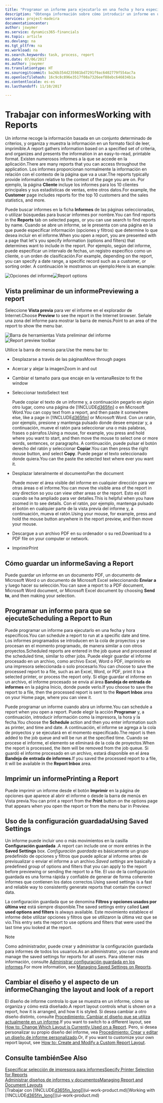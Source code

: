 ```yaml
---
title: "Programar un informe para ejecutarlo en una fecha y hora específicos | Documentos de Microsoft"
description: "Obtenga información sobre cómo introducir un informe en una cola de proyectos y programarlo para que se procesa en una fecha y hora específicas."
services: project-madeira
documentationcenter: 
author: jswymer
ms.service: dynamics365-financials
ms.topic: article
ms.devlang: na
ms.tgt_pltfrm: na
ms.workload: na
ms.search.keywords: task, process, report
ms.date: 07/06/2017
ms.author: jswymer
ms.translationtype: HT
ms.sourcegitcommit: ba26b354d235981bd7291f9ac6402779f554ac7a
ms.openlocfilehash: 16c9c8c896e3517f08a7326eef88ebc646834b1a
ms.contentlocale: es-es
ms.lasthandoff: 11/10/2017

---
```

# <a name="working-with-reports"></a><span data-ttu-id="5ccd4-103">Trabajar con informes</span><span class="sxs-lookup"><span data-stu-id="5ccd4-103">Working with Reports</span></span>
<span data-ttu-id="5ccd4-104">Un informe recoge la información basada en un conjunto determinado de criterios, y organiza y muestra la información en un formato fácil de leer, imprimible.</span><span class="sxs-lookup"><span data-stu-id="5ccd4-104">A report gathers information based on a specified set of criteria, and organizes and presents the information in an easy-to-read, printable format.</span></span> <span data-ttu-id="5ccd4-105">Existen numerosos informes a la que se accede en la aplicación.</span><span class="sxs-lookup"><span data-stu-id="5ccd4-105">There are many reports that you can access throughout the application.</span></span> <span data-ttu-id="5ccd4-106">Los informes proporcionan normalmente la información en relación con el contexto de la página que va a usar.</span><span class="sxs-lookup"><span data-stu-id="5ccd4-106">The reports typically provide information relative to the context of the page you are on.</span></span> <span data-ttu-id="5ccd4-107">Por ejemplo, la página **Cliente** incluye los informes para los 10 clientes principales y sus estadísticas de ventas, entre otros datos.</span><span class="sxs-lookup"><span data-stu-id="5ccd4-107">For example, the **Customer** page includes reports for the top 10 customers and the sales statistics, and more.</span></span>

<span data-ttu-id="5ccd4-108">Puede buscar informes en la ficha **Informes** de las páginas seleccionadas, o utilizar búsquedas para buscar informes por nombre.</span><span class="sxs-lookup"><span data-stu-id="5ccd4-108">You can find reports in the **Reports** tab on selected pages, or you can use search to find reports by name.</span></span> <span data-ttu-id="5ccd4-109">Cuando se abre un informe, se le presenta con una página en la que puede especificar información (opciones y filtros) que determine lo que desea incluir en el informe.</span><span class="sxs-lookup"><span data-stu-id="5ccd4-109">When you open a report, you are presented with a page that let's you specify information (options and filters) that determines want to include in the report.</span></span> <span data-ttu-id="5ccd4-110">Por ejemplo, según del informe, puede especificar un intervalo de fechas, un registro específico como un cliente, o un orden de clasificación.</span><span class="sxs-lookup"><span data-stu-id="5ccd4-110">For example, depending on the report, you can specify a date range, a specific record such as a customer, or sorting order.</span></span> <span data-ttu-id="5ccd4-111">A continuación le mostramos un ejemplo:</span><span class="sxs-lookup"><span data-stu-id="5ccd4-111">Here is an example:</span></span>

<span data-ttu-id="5ccd4-112">![Opciones del informe](media/report_options.png "Opciones del informe")</span><span class="sxs-lookup"><span data-stu-id="5ccd4-112">![Report options](media/report_options.png "Report options")</span></span>

## <a name="previewing-a-report"></a><span data-ttu-id="5ccd4-113">Vista preliminar de un informe</span><span class="sxs-lookup"><span data-stu-id="5ccd4-113">Previewing a report</span></span>
<span data-ttu-id="5ccd4-114">Seleccione **Vista previa** para ver el informe en el explorador de Internet.</span><span class="sxs-lookup"><span data-stu-id="5ccd4-114">Choose **Preview** to see the report in the Internet browser.</span></span> <span data-ttu-id="5ccd4-115">Señale una zona del informe para mostrar la barra de menús.</span><span class="sxs-lookup"><span data-stu-id="5ccd4-115">Point to an area of the report to show the menu bar.</span></span>  

<span data-ttu-id="5ccd4-116">![Barra de herramientas Vista preliminar del informe](media/report_viewer.png "Barra de herramientas Vista preliminar del informe")</span><span class="sxs-lookup"><span data-stu-id="5ccd4-116">![Report preview toolbar](media/report_viewer.png "Report preview toolbar")</span></span>

<span data-ttu-id="5ccd4-117">Utilice la barra de menús para:</span><span class="sxs-lookup"><span data-stu-id="5ccd4-117">Use the menu bar to:</span></span>

-   <span data-ttu-id="5ccd4-118">Desplazarse a través de las páginas</span><span class="sxs-lookup"><span data-stu-id="5ccd4-118">Move through pages</span></span>
-   <span data-ttu-id="5ccd4-119">Acercar y alejar la imagen</span><span class="sxs-lookup"><span data-stu-id="5ccd4-119">Zoom in and out</span></span>
-   <span data-ttu-id="5ccd4-120">Cambiar el tamaño para que encaje en la ventana</span><span class="sxs-lookup"><span data-stu-id="5ccd4-120">Resize to fit the window</span></span>
-   <span data-ttu-id="5ccd4-121">Seleccionar texto</span><span class="sxs-lookup"><span data-stu-id="5ccd4-121">Select text</span></span>

    <span data-ttu-id="5ccd4-122">Puede copiar el texto de un informe y, a continuación pegarlo en algún otro lugar, como una página de [!INCLUDE[d365fin](includes/d365fin_md.md)] o en Microsoft Word.</span><span class="sxs-lookup"><span data-stu-id="5ccd4-122">You can copy text from a report, and then paste it somewhere else, like a page in [!INCLUDE[d365fin](includes/d365fin_md.md)] or Microsoft Word.</span></span>  <span data-ttu-id="5ccd4-123">Con un ratón, por ejemplo, presione y mantenga pulsado donde desee empezar y, a continuación, mueve el ratón para seleccionar una o más palabras, frases o párrafos.</span><span class="sxs-lookup"><span data-stu-id="5ccd4-123">Using a mouse, for example, you press and hold where you want to start, and then move the mouse to select one or more words, sentences, or paragraphs.</span></span> <span data-ttu-id="5ccd4-124">A continuación, puede pulsar el botón derecho del ratón y seleccionar **Copiar**.</span><span class="sxs-lookup"><span data-stu-id="5ccd4-124">You can then press the right mouse button, and select **Copy**.</span></span> <span data-ttu-id="5ccd4-125">Puede pegar el texto seleccionado donde quiera.</span><span class="sxs-lookup"><span data-stu-id="5ccd4-125">You can the paste the selected text where ever you want it.</span></span>
-   <span data-ttu-id="5ccd4-126">Desplazar lateralmente el documento</span><span class="sxs-lookup"><span data-stu-id="5ccd4-126">Pan the document</span></span>

    <span data-ttu-id="5ccd4-127">Puede mover el área visible del informe en cualquier dirección para ver otras áreas o el informe.</span><span class="sxs-lookup"><span data-stu-id="5ccd4-127">You can move the visible area of the report in any direction so you can view other areas or the report.</span></span> <span data-ttu-id="5ccd4-128">Esto es útil cuando se ha ampliado para ver detalles.</span><span class="sxs-lookup"><span data-stu-id="5ccd4-128">This is helpful when you have zoomed in to see details.</span></span>  <span data-ttu-id="5ccd4-129">Con el ratón, por ejemplo, mantenga pulsado el botón en cualquier parte de la vista previa del informe y, a continuación, mueva el ratón.</span><span class="sxs-lookup"><span data-stu-id="5ccd4-129">Using your mouse, for example, press and hold the mouse button anywhere in the report preview, and then move your mouse.</span></span>

-   <span data-ttu-id="5ccd4-130">Descargue a un archivo PDF en su ordenador o su red.</span><span class="sxs-lookup"><span data-stu-id="5ccd4-130">Download to a PDF file on your computer or network.</span></span>
-   <span data-ttu-id="5ccd4-131">Imprimir</span><span class="sxs-lookup"><span data-stu-id="5ccd4-131">Print</span></span>


## <a name="saving-a-report"></a><span data-ttu-id="5ccd4-132">Cómo guardar un informe</span><span class="sxs-lookup"><span data-stu-id="5ccd4-132">Saving a Report</span></span>
<span data-ttu-id="5ccd4-133">Puede guardar un informe en un documento PDF, un documento de Microsoft Word o un documento de Microsoft Excel seleccionando **Enviar a** y luego hacer su selección.</span><span class="sxs-lookup"><span data-stu-id="5ccd4-133">You can save a report to a PDF document, Microsoft Word document, or Microsoft Excel document by choosing **Send to**, and then making your selection.</span></span>

## <a name="ScheduleReport"></a> <span data-ttu-id="5ccd4-134">Programar un informe para que se ejecute</span><span class="sxs-lookup"><span data-stu-id="5ccd4-134">Scheduling a Report to Run</span></span>
<span data-ttu-id="5ccd4-135">Puede programar un informe para ejecutarlo en una fecha y hora específicos.</span><span class="sxs-lookup"><span data-stu-id="5ccd4-135">You can schedule a report to run at a specific date and time.</span></span> <span data-ttu-id="5ccd4-136">Los informes programados se introducen en la cola de proyectos y se procesan en el momento programado, de manera similar a con otros proyectos.</span><span class="sxs-lookup"><span data-stu-id="5ccd4-136">Scheduled reports are entered in the job queue and processed at the scheduled time, similar to other jobs.</span></span> <span data-ttu-id="5ccd4-137">Puede elegir guardar el informe procesado en un archivo, como archivo Excel, Word o PDF, imprimirlo en una impresora seleccionada o solo procesarlo.</span><span class="sxs-lookup"><span data-stu-id="5ccd4-137">You can choose to save the processed report to a file, such as an Excel, Word, or PDF, print it to a selected printer, or process the report only.</span></span> <span data-ttu-id="5ccd4-138">Si elige guardar el informe en un archivo, el informe procesado se envía al área **Bandeja de entrada de informes** en la página Inicio, donde puede verlo.</span><span class="sxs-lookup"><span data-stu-id="5ccd4-138">If you choose to save the report to a file, then the processed report is sent to the **Report Inbox** area on your Home page, where you can view it.</span></span>

<span data-ttu-id="5ccd4-139">Puede programar un informe cuando abra un informe.</span><span class="sxs-lookup"><span data-stu-id="5ccd4-139">You can schedule a report when you open a report.</span></span> <span data-ttu-id="5ccd4-140">Puede elegir la acción **Programar** y, a continuación, introducir información como la impresora, la hora y la fecha.</span><span class="sxs-lookup"><span data-stu-id="5ccd4-140">You choose the **Schedule** action and then you enter information such as printer, and time and date.</span></span> <span data-ttu-id="5ccd4-141">A continuación, el informe se agrega a la cola de proyectos y se ejecutará en el momento especificado.</span><span class="sxs-lookup"><span data-stu-id="5ccd4-141">The report is then added to the job queue and will be run at the specified time.</span></span> <span data-ttu-id="5ccd4-142">Cuando se procese el informe, el elemento se eliminará de la cola de proyectos.</span><span class="sxs-lookup"><span data-stu-id="5ccd4-142">When the report is processed, the item will be removed from the job queue.</span></span> <span data-ttu-id="5ccd4-143">Si guardó el informe procesado en un archivo, estará disponible en el área **Bandeja de entrada de informes**.</span><span class="sxs-lookup"><span data-stu-id="5ccd4-143">If you saved the processed report to a file, it will be available in the **Report Inbox** area.</span></span>

## <a name="PrintReport"></a><span data-ttu-id="5ccd4-144">Imprimir un informe</span><span class="sxs-lookup"><span data-stu-id="5ccd4-144">Printing a Report</span></span>
<span data-ttu-id="5ccd4-145">Puede imprimir un informe desde el botón **Imprimir** en la página de opciones que aparece al abrir el informe o desde la barra de menús en Vista previa.</span><span class="sxs-lookup"><span data-stu-id="5ccd4-145">You can print a report from the **Print** button on the options page that appears when you open the report or from the menu bar in Preview.</span></span>

## <a name="using-saved-settings"></a><span data-ttu-id="5ccd4-146">Uso de la configuración guardada</span><span class="sxs-lookup"><span data-stu-id="5ccd4-146">Using Saved Settings</span></span>
<span data-ttu-id="5ccd4-147">Un informe puede incluir uno o más movimientos en la casilla **Configuración guardada** .</span><span class="sxs-lookup"><span data-stu-id="5ccd4-147">A report can include one or more entries in the **Saved Settings** box.</span></span> <span data-ttu-id="5ccd4-148">*Configuración guardada* es básicamente un grupo predefinido de opciones y filtros que puede aplicar al informe antes de previsualizar o enviar el informe a un archivo.</span><span class="sxs-lookup"><span data-stu-id="5ccd4-148">*Saved settings* are basically a predefined group of options and filters that you can apply to the report before previewing or sending the report to a file.</span></span> <span data-ttu-id="5ccd4-149">El uso de la configuración guardada es una forma rápida y confiable de generar de forma coherente informes que contienen los datos correctos.</span><span class="sxs-lookup"><span data-stu-id="5ccd4-149">Using saved settings is a fast and reliable way to consistently generate reports that contain the correct data.</span></span>

<span data-ttu-id="5ccd4-150">La configuración guardada que se denomina **Filtros y opciones usados por última vez** está siempre disponible.</span><span class="sxs-lookup"><span data-stu-id="5ccd4-150">The saved settings entry called **Last used options and filters** is always available.</span></span> <span data-ttu-id="5ccd4-151">Este movimiento establece el informe debe utilizar opciones y filtros que se utilizaron la última vez que se vio.</span><span class="sxs-lookup"><span data-stu-id="5ccd4-151">This entry sets the report to use options and filters that were used the last time you looked at the report.</span></span>

>[!NOTE]
><span data-ttu-id="5ccd4-152">Como administrador, puede crear y administrar la configuración guardada para informes de todos los usuarios.</span><span class="sxs-lookup"><span data-stu-id="5ccd4-152">As an administrator, you can create and manage the saved settings for reports for all users.</span></span> <span data-ttu-id="5ccd4-153">Para obtener más información, consulte [Administrar configuración guardada en los informes](reports-saving-reusing-settings.md).</span><span class="sxs-lookup"><span data-stu-id="5ccd4-153">For more information, see [Managing Saved Settings on Reports](reports-saving-reusing-settings.md).</span></span>

## <a name="changing-the-layout-and-look-of-a-report"></a><span data-ttu-id="5ccd4-154">Cambiar el diseño y el aspecto de un informe</span><span class="sxs-lookup"><span data-stu-id="5ccd4-154">Changing the layout and look of a report</span></span>
<span data-ttu-id="5ccd4-155">El diseño de informe controla lo que se muestra en un informe, cómo se organiza y cómo está diseñado.</span><span class="sxs-lookup"><span data-stu-id="5ccd4-155">A report layout controls what is shown on a report, how it is arranged, and how it is styled.</span></span> <span data-ttu-id="5ccd4-156">Si desea cambiar a otro diseño distinto, consulte [Procedimiento: Cambiar el diseño que se utiliza actualmente en un informe](ui-how-change-layout-currently-used-report.md).</span><span class="sxs-lookup"><span data-stu-id="5ccd4-156">If you want to switch to a different layout, see [How to: Change Which Layout is Currently Used on a Report](ui-how-change-layout-currently-used-report.md).</span></span> <span data-ttu-id="5ccd4-157">Pero, si desea personalizar su propio diseño del informe, vea [Procedimiento: Crear y editar un diseño de informe personalizado](ui-how-create-custom-report-layout.md).</span><span class="sxs-lookup"><span data-stu-id="5ccd4-157">Or, if you want to customize your own report layout, see [How to: Create and Modify a Custom Report Layout](ui-how-create-custom-report-layout.md).</span></span>

## <a name="see-also"></a><span data-ttu-id="5ccd4-158">Consulte también</span><span class="sxs-lookup"><span data-stu-id="5ccd4-158">See Also</span></span>
[<span data-ttu-id="5ccd4-159">Especificar selección de impresora para informes</span><span class="sxs-lookup"><span data-stu-id="5ccd4-159">Specify Printer Selection for Reports</span></span>](ui-specify-printer-selection-reports.md)  
[<span data-ttu-id="5ccd4-160">Administrar diseños de informes y documentos</span><span class="sxs-lookup"><span data-stu-id="5ccd4-160">Managing Report and Document Layouts</span></span>](ui-manage-report-layouts.md)  
<span data-ttu-id="5ccd4-161">[Trabajar con [!INCLUDE[d365fin_long](includes/d365fin_long_md.md)]](ui-work-product.md)</span><span class="sxs-lookup"><span data-stu-id="5ccd4-161">[Working with [!INCLUDE[d365fin_long](includes/d365fin_long_md.md)]](ui-work-product.md)</span></span>

